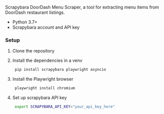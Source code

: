 Scrapybara DoorDash Menu Scraper, a tool for extracting menu items from DoorDash restaurant listings.
- Python 3.7+
- Scrapybara account and API key

### Setup

1. Clone the repository

2. Install the dependencies in a venv
   ```bash
    pip install scrapybara playwright asyncio
   ```
   
3. Install the Playwright browser
   ```bash
    playwright install chromium
   ```
4. Set up scrapybara API key
   ```bash
    export SCRAPYBARA_API_KEY="your_api_key_here"
   ```



